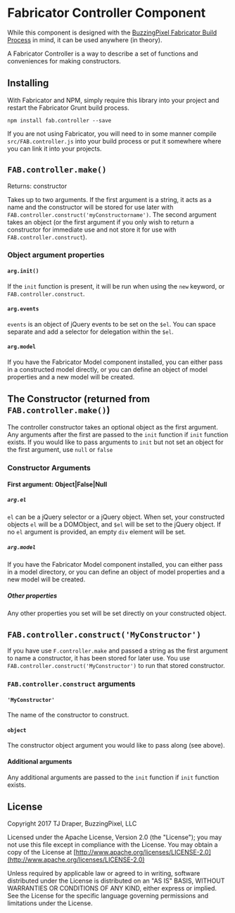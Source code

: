 # Fabricator Controller Component

While this component is designed with the [BuzzingPixel Fabricator Build Process](https://github.com/tjdraper/buzzing-pixel-fabricator) in mind, it can be used anywhere (in theory).

A Fabricator Controller is a way to describe a set of functions and conveniences for making constructors.

## Installing

With Fabricator and NPM, simply require this library into your project and restart the Fabricator Grunt build process.

`npm install fab.controller --save`

If you are not using Fabricator, you will need to in some manner compile `src/FAB.controller.js` into your build process or put it somewhere where you can link it into your projects.

## `FAB.controller.make()`

Returns: constructor

Takes up to two arguments. If the first argument is a string, it acts as a name and the constructor will be stored for use later with `FAB.controller.construct('myConstructorname')`. The second argument takes an object (or the first argument if you only wish to return a constructor for immediate use and not store it for use with `FAB.controller.construct`).

### Object argument properties

#### `arg.init()`

If the `init` function is present, it will be run when using the `new` keyword, or `FAB.controller.construct`.

#### `arg.events`

`events` is an object of jQuery events to be set on the `$el`. You can space separate and add a selector for delegation within the `$el`.

#### `arg.model`

If you have the Fabricator Model component installed, you can either pass in a constructed model directly, or you can define an object of model properties and a new model will be created.

## The Constructor (returned from `FAB.controller.make()`)

The controller constructor takes an optional object as the first argument. Any arguments after the first are passed to the `init` function if `init` function exists. If you would like to pass arguments to `init` but not set an object for the first argument, use `null` or `false`

### Constructor Arguments

#### First argument: Object|False|Null

##### `arg.el`

`el` can be a jQuery selector or a jQuery object. When set, your constructed objects `el` will be a DOMObject, and `$el` will be set to the jQuery object. If no `el` argument is provided, an empty `div` element will be set.

##### `arg.model`

If you have the Fabricator Model component installed, you can either pass in a model directory, or you can define an object of model properties and a new model will be created.

##### Other properties

Any other properties you set will be set directly on your constructed object.

## `FAB.controller.construct('MyConstructor')`

If you have use `F.controller.make` and passed a string as the first argument to name a constructor, it has been stored for later use. You use `FAB.controller.construct('MyConstructor')` to run that stored constructor.

### `FAB.controller.construct` arguments

#### `'MyConstructor'`

The name of the constructor to construct.

#### `object`

The constructor object argument you would like to pass along (see above).

#### Additional arguments

Any additional arguments are passed to the `init` function if `init` function exists.

## License

Copyright 2017 TJ Draper, BuzzingPixel, LLC

Licensed under the Apache License, Version 2.0 (the "License");
you may not use this file except in compliance with the License.
You may obtain a copy of the License at [http://www.apache.org/licenses/LICENSE-2.0](http://www.apache.org/licenses/LICENSE-2.0)

Unless required by applicable law or agreed to in writing, software
distributed under the License is distributed on an "AS IS" BASIS,
WITHOUT WARRANTIES OR CONDITIONS OF ANY KIND, either express or implied.
See the License for the specific language governing permissions and
limitations under the License.
